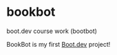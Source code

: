 # bookbot
boot.dev course work (bootbot)

BookBot is my first [Boot.dev](https://www.boot.dev) project!